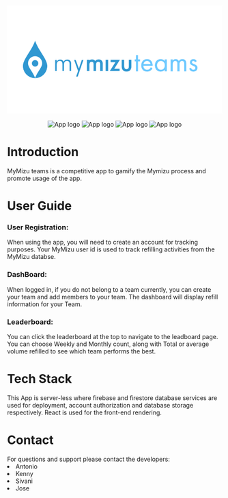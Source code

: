 <p align="center"><img  src="./build/API_logo.png" alt="App logo"></p>

<p align="center">
<img  src="https://img.shields.io/github/license/dius00/API_Night_MyMizu" alt="App logo">
<img  src="https://img.shields.io/twitter/url?url=https%3A%2F%2Fgithub.com%2Fdius00%2FAPI_Night_MyMizu%2F
" alt="App logo">
<img  src="https://img.shields.io/github/stars/dius00/API_Night_MyMizu
" alt="App logo">
<img  src="https://img.shields.io/npm/v/npm" alt="App logo">
</p>

<h1>Introduction</h1>
MyMizu teams is a competitive app to gamify the Mymizu process and promote usage of the app.
<h1>User Guide</h1>
<h3>User Registration:</h3>
When using the app, you will need to create an account for tracking purposes. Your MyMizu user id is used to track refilling activities from the MyMizu databse.

<h3>DashBoard:</h3>
When logged in, if you do not belong to a team currently, you can create your team and add members to your team. The dashboard will display refill information for your Team.

<h3>Leaderboard:</h3>
You can click the leaderboard at the top to navigate to the leadboard page. You can choose Weekly and Monthly count, along with Total or average volume refilled to see which team performs the best.

<h1>Tech Stack</h1>
This App is server-less where firebase and firestore database services are used for deployment, account authorization and database storage respectively. React is used for the front-end rendering.

<h1>Contact</h1>
For questions and support please contact the developers:
<li href="https://github.com/dius00">Antonio</li>
<li href="https://github.com/kenny01123">Kenny</li>
<li href="https://github.com/heysivani">Sivani</li>
<li href="https://github.com/dhequex">Jose</li>